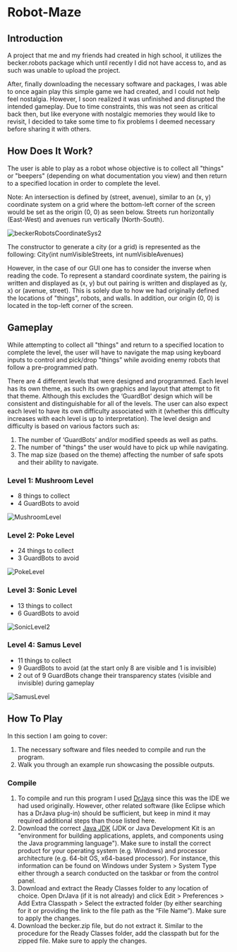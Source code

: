 # Robot-Maze

## Introduction
A project that me and my friends had created in high school, it utilizes the becker.robots package which until recently I did not have access to, and as such was unable to upload the project.

After, finally downloading the necessary software and packages, I was able to once again play this simple game we had created, and I could not help feel nostalgia. However, I soon realized it was unfinished and disrupted the intended gameplay. Due to time constraints, this was not seen as critical back then, but like everyone with nostalgic memories they would like to revisit, I decided to take some time to fix problems I deemed necessary before sharing it with others.

## How Does It Work?
The user is able to play as a robot whose objective is to collect all "things" or "beepers" (depending on what documentation you view) and then return to a specified location in order to complete the level.

Note: An intersection is defined by (street, avenue), similar to an (x, y) coordinate system on a grid where the bottom-left corner of the screen would be set as the origin (0, 0) as seen below. Streets run horizontally (East-West) and avenues run vertically (North-South).

![beckerRobotsCoordinateSys2](https://github.com/DylJFern/Robot-Maze/assets/128000630/4fd3eaac-3a8d-4605-9390-732e3f571729)

The constructor to generate a city (or a grid) is represented as the following: City(int numVisibleStreets, int numVisibleAvenues)

However, in the case of our GUI one has to consider the inverse when reading the code. To represent a standard coordinate system, the pairing is written and displayed as (x, y) but out pairing is written and displayed as (y, x) or (avenue, street). This is solely due to how we had originally defined the locations of "things", robots, and walls. In addition, our origin (0, 0) is located in the top-left corner of the screen.

## Gameplay
While attempting to collect all "things" and return to a specified location to complete the level, the user will have to navigate the map using keyboard inputs to control and pick/drop "things” while avoiding enemy robots that follow a pre-programmed path.

There are 4 different levels that were designed and programmed. Each level has its own theme, as such its own graphics and layout that attempt to fit that theme. Although this excludes the ‘GuardBot’ design which will be consistent and distinguishable for all of the levels. The user can also expect each level to have its own difficulty associated with it (whether this difficulty increases with each level is up to interpretation). The level design and difficulty is based on various factors such as:

1) The number of ‘GuardBots’ and/or modified speeds as well as paths.
2) The number of "things" the user would have to pick up while navigating.
3) The map size (based on the theme) affecting the number of safe spots and their ability to navigate.

### Level 1: Mushroom Level
  - 8 things to collect
  - 4 GuardBots to avoid

![MushroomLevel](https://github.com/DylJFern/Robot-Maze/assets/128000630/8b7310fa-ffe3-4d15-a23a-da9713b3eacb)

### Level 2: Poke Level
  - 24 things to collect
  - 3 GuardBots to avoid

![PokeLevel](https://github.com/DylJFern/Robot-Maze/assets/128000630/0019e147-f67a-4c79-a662-1b8bba9c4d0d)

### Level 3: Sonic Level
  - 13 things to collect
  - 6 GuardBots to avoid

![SonicLevel2](https://github.com/DylJFern/Robot-Maze/assets/128000630/7d67c49c-74af-44f9-bc04-d26e22737626)

### Level 4: Samus Level
  - 11 things to collect
  - 9 GuardBots to avoid (at the start only 8 are visible and 1 is invisible)
  - 2 out of 9 GuardBots change their transparency states (visible and invisible) during gameplay

![SamusLevel](https://github.com/DylJFern/Robot-Maze/assets/128000630/407621cf-6b4f-4c94-92b4-2428e75e5a28)

## How To Play
In this section I am going to cover:
1) The necessary software and files needed to compile and run the program.
2) Walk you through an example run showcasing the possible outputs.

### Compile
1) To compile and run this program I used [DrJava](https://sourceforge.net/projects/drjava/files/) since this was the IDE we had used originally. However, other related software (like Eclipse which has a DrJava plug-in) should be sufficient, but keep in mind it may required additional steps than those listed here.
2) Download the correct [Java JDK](https://www.oracle.com/java/technologies/downloads/#java8) (JDK or Java Development Kit is an "environment for building applications, applets, and components using the Java programming language"). Make sure to install the correct product for your operating system (e.g. Windows) and processor architecture (e.g. 64-bit OS, x64-based processor). For instance, this information can be found on Windows under System > System Type either through a search conducted on the taskbar or from the control panel.
3) Download and extract the Ready Classes folder to any location of choice. Open DrJava (if it is not already) and click Edit > Preferences > Add Extra Classpath > Select the extracted folder (by either searching for it or providing the link to the file path as the “File Name”). Make sure to apply the changes.
4) Download the becker.zip file, but do not extract it. Similar to the procedure for the Ready Classes folder, add the classpath but for the zipped file. Make sure to apply the changes.
